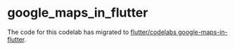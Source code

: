 # google_maps_in_flutter

The code for this codelab has migrated to [flutter/codelabs google-maps-in-flutter][google-maps-in-flutter].

  [google-maps-in-flutter]: https://github.com/flutter/codelabs/tree/master/google-maps-in-flutter